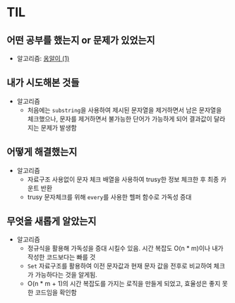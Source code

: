 # TIL 

## 어떤 공부를 했는지 or 문제가 있었는지
  - 알고리즘: [옹알이 (1)](https://github.com/Tap-Kim/algorithm-history/blob/main/programmers/옹알이%20(1).md)

## 내가 시도해본 것들
  - 알고리즘
    - 처음에는 `substring`을 사용하여 제시된 문자열을 제거하면서 남은 문자열을 체크했으나, 문자를 제거하면서 불가능한 단어가 가능하게 되어 결과값이 달라지는 문제가 발생함

## 어떻게 해결했는지
  - 알고리즘
    - 자료구조 사용없이 문자 체크 배열을 사용하여 trusy한 정보 체크한 후 최종 카운트 반환
    - trusy 문자체크를 위해 `every`를 사용한 헬퍼 함수로 가독성 증대

## 무엇을 새롭게 알았는지
  - 알고리즘
    - 정규식을 활용해 가독성을 증대 시킬수 있음. 시간 복잡도 O(n * m)이나 내가 작성한 코드보다는 빠를 것
    - `Set` 자료구조를 활용하여 이전 문자값과 현재 문자 값을 전후로 비교하여 체크가 가능하다는 것을 알게됨. 
    - O(n * m + 1)의 시간 복잡도를 가지는 로직을 만들게 되었고, 효율성은 좋지 못한 코드임을 확인함
